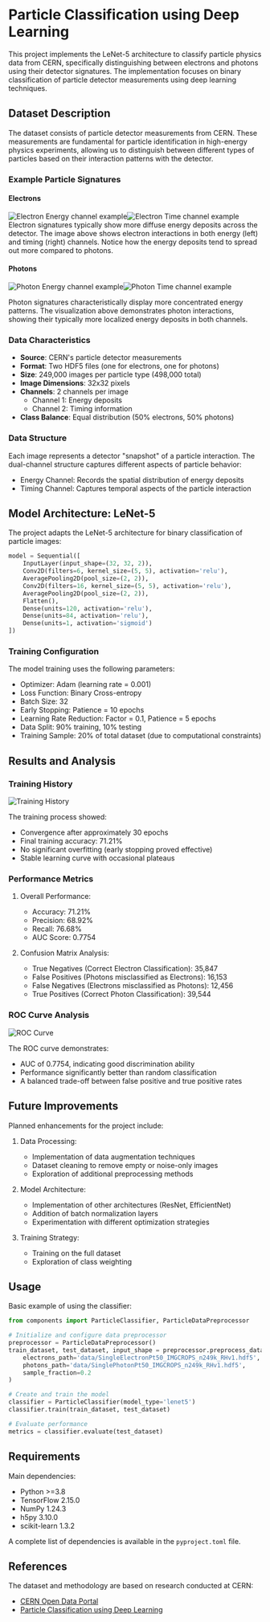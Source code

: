 # Particle Classification using Deep Learning

This project implements the LeNet-5 architecture to classify particle physics data from CERN, specifically distinguishing between electrons and photons using their detector signatures. The implementation focuses on binary classification of particle detector measurements using deep learning techniques.

## Dataset Description

The dataset consists of particle detector measurements from CERN. These measurements are fundamental for particle identification in high-energy physics experiments, allowing us to distinguish between different types of particles based on their interaction patterns with the detector.

### Example Particle Signatures

#### Electrons
![Electron Energy channel example](https://github.com/user-attachments/assets/e59831cb-1394-4892-8b71-00e8b8c06a6d)![Electron Time channel example](https://github.com/user-attachments/assets/64c41e8c-28dc-458c-8123-e5e1fcce6bc2)\
Electron signatures typically show more diffuse energy deposits across the detector. The image above shows electron interactions in both energy (left) and timing (right) channels. Notice how the energy deposits tend to spread out more compared to photons.

#### Photons
![Photon Energy channel example](https://github.com/user-attachments/assets/74f9be5e-60f2-47a6-9549-95d57ce37d59)![Photon Time channel example](https://github.com/user-attachments/assets/64bd32f1-1afd-42c3-add0-6c9a696f61a9)

Photon signatures characteristically display more concentrated energy patterns. The visualization above demonstrates photon interactions, showing their typically more localized energy deposits in both channels.

### Data Characteristics

- **Source**: CERN's particle detector measurements
- **Format**: Two HDF5 files (one for electrons, one for photons)
- **Size**: 249,000 images per particle type (498,000 total)
- **Image Dimensions**: 32x32 pixels
- **Channels**: 2 channels per image
  - Channel 1: Energy deposits
  - Channel 2: Timing information
- **Class Balance**: Equal distribution (50% electrons, 50% photons)

### Data Structure

Each image represents a detector "snapshot" of a particle interaction. The dual-channel structure captures different aspects of particle behavior:
- Energy Channel: Records the spatial distribution of energy deposits
- Timing Channel: Captures temporal aspects of the particle interaction

## Model Architecture: LeNet-5

The project adapts the LeNet-5 architecture for binary classification of particle images:

```python
model = Sequential([
    InputLayer(input_shape=(32, 32, 2)),
    Conv2D(filters=6, kernel_size=(5, 5), activation='relu'),
    AveragePooling2D(pool_size=(2, 2)),
    Conv2D(filters=16, kernel_size=(5, 5), activation='relu'),
    AveragePooling2D(pool_size=(2, 2)),
    Flatten(),
    Dense(units=120, activation='relu'),
    Dense(units=84, activation='relu'),
    Dense(units=1, activation='sigmoid')
])
```

### Training Configuration

The model training uses the following parameters:
- Optimizer: Adam (learning rate = 0.001)
- Loss Function: Binary Cross-entropy
- Batch Size: 32
- Early Stopping: Patience = 10 epochs
- Learning Rate Reduction: Factor = 0.1, Patience = 5 epochs
- Data Split: 90% training, 10% testing
- Training Sample: 20% of total dataset (due to computational constraints)

## Results and Analysis

### Training History
![Training History](https://github.com/user-attachments/assets/9ebf395b-a6f7-434a-aaa4-67599ec4306c)

The training process showed:
- Convergence after approximately 30 epochs
- Final training accuracy: 71.21%
- No significant overfitting (early stopping proved effective)
- Stable learning curve with occasional plateaus

### Performance Metrics

1. Overall Performance:
   - Accuracy: 71.21%
   - Precision: 68.92%
   - Recall: 76.68%
   - AUC Score: 0.7754

2. Confusion Matrix Analysis:
   - True Negatives (Correct Electron Classification): 35,847
   - False Positives (Photons misclassified as Electrons): 16,153
   - False Negatives (Electrons misclassified as Photons): 12,456
   - True Positives (Correct Photon Classification): 39,544

### ROC Curve Analysis
![ROC Curve](https://github.com/user-attachments/assets/e59831cb-1394-4892-8b71-00e8b8c06a6d)

The ROC curve demonstrates:
- AUC of 0.7754, indicating good discrimination ability
- Performance significantly better than random classification
- A balanced trade-off between false positive and true positive rates

## Future Improvements

Planned enhancements for the project include:
1. Data Processing:
   - Implementation of data augmentation techniques
   - Dataset cleaning to remove empty or noise-only images
   - Exploration of additional preprocessing methods

2. Model Architecture:
   - Implementation of other architectures (ResNet, EfficientNet)
   - Addition of batch normalization layers
   - Experimentation with different optimization strategies

3. Training Strategy:
   - Training on the full dataset
   - Exploration of class weighting

## Usage

Basic example of using the classifier:

```python
from components import ParticleClassifier, ParticleDataPreprocessor

# Initialize and configure data preprocessor
preprocessor = ParticleDataPreprocessor()
train_dataset, test_dataset, input_shape = preprocessor.preprocess_data(
    electrons_path='data/SingleElectronPt50_IMGCROPS_n249k_RHv1.hdf5',
    photons_path='data/SinglePhotonPt50_IMGCROPS_n249k_RHv1.hdf5',
    sample_fraction=0.2
)

# Create and train the model
classifier = ParticleClassifier(model_type='lenet5')
classifier.train(train_dataset, test_dataset)

# Evaluate performance
metrics = classifier.evaluate(test_dataset)
```

## Requirements

Main dependencies:
- Python >=3.8
- TensorFlow 2.15.0
- NumPy 1.24.3
- h5py 3.10.0
- scikit-learn 1.3.2

A complete list of dependencies is available in the `pyproject.toml` file.

## References

The dataset and methodology are based on research conducted at CERN:
- [CERN Open Data Portal](https://opendata.cern.ch)
- [Particle Classification using Deep Learning](https://iopscience.iop.org/article/10.1088/1742-6596/1085/4/042022/pdf)

